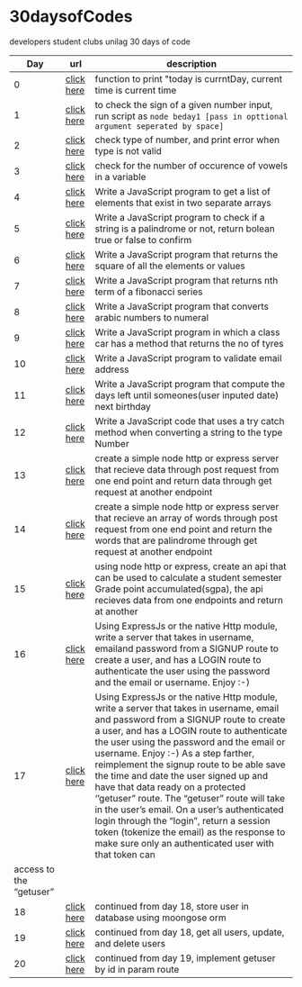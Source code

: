 # 30daysofCodes

developers student clubs unilag 30 days of code

| Day | url                                                                                         | description                                                                                                                                                                                         |
| --- | ------------------------------------------------------------------------------------------- | --------------------------------------------------------------------------------------------------------------------------------------------------------------------------------------------------- |
| 0   | [click here](https://github.com/ogheneovo12/30daysofCodes/blob/master/beday0.js/ "Day 0")   | function to print "today is currntDay, current time is current time                                                                                                                                 |
| 1   | [click here](https://github.com/ogheneovo12/30daysofCodes/blob/master/beday1.js/ "Day 1")   | to check the sign of a given number input, run script as `node beday1 [pass in opttional argument seperated by space]`                                                                              |
| 2   | [click here](https://github.com/ogheneovo12/30daysofCodes/blob/master/beday2.js/ "Day 2")   | check type of number, and print error when type is not valid                                                                                                                                        |
| 3   | [click here](https://github.com/ogheneovo12/30daysofCodes/blob/master/beday3.js/ "Day 3")   | check for the number of occurence of vowels in a variable                                                                                                                                           |
| 4   | [click here](https://github.com/ogheneovo12/30daysofCodes/blob/master/beday4.js/ "Day 4")   | Write a JavaScript program to get a list of elements that exist in two separate arrays                                                                                                              |
| 5   | [click here](https://github.com/ogheneovo12/30daysofCodes/blob/master/beday5.js/ "Day 5")   | Write a JavaScript program to check if a string is a palindrome or not, return bolean true or false to confirm                                                                                      |
| 6   | [click here](https://github.com/ogheneovo12/30daysofCodes/blob/master/beday6.js/ "Day 6")   | Write a JavaScript program that returns the square of all the elements or values                                                                                                                    |
| 7   | [click here](https://github.com/ogheneovo12/30daysofCodes/blob/master/beday7.js/ "Day 7")   | Write a JavaScript program that returns nth term of a fibonacci series                                                                                                                              |
| 8   | [click here](https://github.com/ogheneovo12/30daysofCodes/blob/master/beday8.js/ "Day 8")   | Write a JavaScript program that converts arabic numbers to numeral                                                                                                                                  |
| 9   | [click here](https://github.com/ogheneovo12/30daysofCodes/blob/master/beday9.js/ "Day 9")   | Write a JavaScript program in which a class car has a method that returns the no of tyres                                                                                                           |
| 10  | [click here](https://github.com/ogheneovo12/30daysofCodes/blob/master/beday10.js/ "Day 10") | Write a JavaScript program to validate email address                                                                                                                                                |
| 11  | [click here](https://github.com/ogheneovo12/30daysofCodes/blob/master/beday11.js/ "Day 11") | Write a JavaScript program that compute the days left until someones(user inputed date) next birthday                                                                                               |
| 12  | [click here](https://github.com/ogheneovo12/30daysofCodes/blob/master/beday12.js/ "Day 12") | Write a JavaScript code that uses a try catch method when converting a string to the type Number                                                                                                    |
| 13  | [click here](https://github.com/ogheneovo12/30daysofCodes/blob/master/beday13.js/ "Day 13") | create a simple node http or express server that recieve data through post request from one end point and return data through get request at another endpoint                                       |
| 14  | [click here](https://github.com/ogheneovo12/30daysofCodes/blob/master/beday14.js/ "Day 14") | create a simple node http or express server that recieve an array of words through post request from one end point and return the words that are palindrome through get request at another endpoint |
| 15  | [click here](https://github.com/ogheneovo12/30daysofCodes/blob/master/beday15.js/ "Day 15") | using node http or express, create an api that can be used to calculate a student semester Grade point accumulated(sgpa), the api recieves data from one endpoints and return at another            |
| 16  | [click here](https://github.com/ogheneovo12/30daysofCodes/blob/master/beday16.js/ "Day 16") | Using ExpressJs or the native Http module, write a server that takes in username, emailand password from a SIGNUP route to create a user, and has a LOGIN route to authenticate the user using the password and the email or username. Enjoy :-) |
| 17 | [click here](https://github.com/ogheneovo12/30daysofCodes/blob/master/beday17.js/ "Day 17") | Using ExpressJs or the native Http module, write a server that takes in username, email and password from a SIGNUP route to create a user, and has a LOGIN route to authenticate the user using the password and the email or username. Enjoy :-) As a step farther, reimplement the signup route to be able save the time and date the user signed up and have that data ready on a protected ‘’getuser” route. The “getuser” route will take in the user’s email. On a user’s authenticated login through the “login”, return a session token (tokenize the email) as the response to make sure only an authenticated user with that token can
access to the “getuser”|
| 18 | [click here](https://github.com/ogheneovo12/30daysofCodes/blob/master/beday18.js/ "Day 18") | continued from day 18, store user in database using moongose orm|
| 19 | [click here](https://github.com/ogheneovo12/30daysofCodes/blob/master/beday19.js/ "Day 19") | continued from day 18, get all users, update, and delete users|
| 20 | [click here](https://github.com/ogheneovo12/30daysofCodes/blob/master/beday20.js/ "Day 20") | continued from day 19, implement getuser by id in param route|
